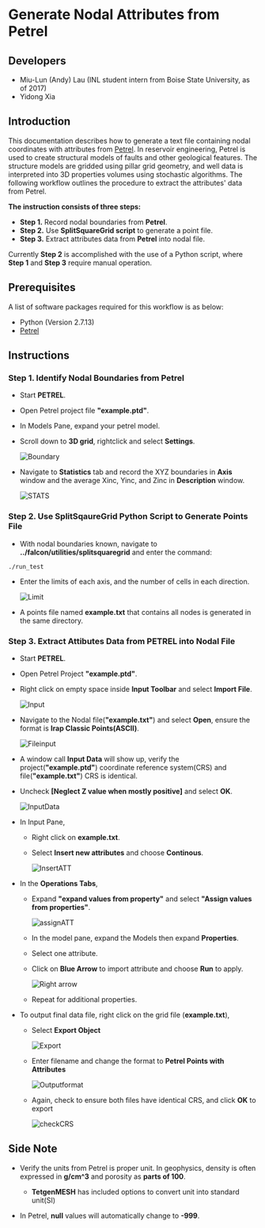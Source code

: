 # Generate Nodal Attributes from Petrel

## Developers

* Miu-Lun (Andy) Lau (INL student intern from Boise State University, as of 2017)
* Yidong Xia

## Introduction
This documentation describes how to generate a text file containing nodal coordinates with attributes from [Petrel](https://www.software.slb.com/products/petrel). In reservoir engineering, Petrel is used to create structural models of faults and other geological features. The structure models are gridded using pillar grid geometry, and well data is interpreted into 3D properties volumes using stochastic algorithms. The following workflow outlines the procedure to extract the attributes' data from Petrel.

__The instruction consists of three steps:__

* **Step 1.** Record nodal boundaries from **Petrel**.
* **Step 2.** Use __SplitSquareGrid script__ to generate a point file.
* **Step 3.** Extract attributes data from **Petrel** into nodal file.

Currently __Step 2__ is accomplished with the use of a Python script, where __Step 1__ and __Step 3__ require manual operation.

## Prerequisites
A list of software packages required for this workflow is as below:

* Python (Version 2.7.13)
* [Petrel](https://www.software.slb.com/products/petrel)

## Instructions

### Step 1. Identify Nodal Boundaries from Petrel

* Start **PETREL**.
* Open Petrel project file **"example.ptd"**.
* In Models Pane, expand your petrel model.
* Scroll down to **3D grid**, rightclick and select **Settings**.

	![Boundary](./Boundary1.png)

* Navigate to **Statistics** tab and record the XYZ boundaries in **Axis** window and the average Xinc, Yinc, and Zinc in **Description** window.

	![STATS](./Statistics.png)

### Step 2. Use SplitSqaureGrid Python Script to Generate Points File

* With nodal boundaries known, navigate to **../falcon/utilities/splitsquaregrid** and enter the command:

```
./run_test
```

* Enter the limits of each axis, and the number of cells in each direction.

	![Limit](./splitinput.png)

* A points file named **example.txt** that contains all nodes is generated in the same directory.

### Step 3. Extract Attibutes Data from PETREL into Nodal File

* Start **PETREL**.
* Open Petrel Project **"example.ptd"**.
* Right click on empty space inside **Input Toolbar** and select **Import File**.

	![Input](./rawinput.png)

* Navigate to the Nodal file(**"example.txt"**) and select **Open**, ensure the format is **Irap Classic Points(ASCII)**.

	![Fileinput](./fileinput.png)

* A window call **Input Data** will show up, verify the project(**"example.ptd"**) coordinate reference system(CRS) and file(**"example.txt"**) CRS is identical.
* Uncheck **[Neglect Z value when mostly positive]** and select **OK**.

	![InputData](./inputdata.png)

* In Input Pane,
	* Right click on **example.txt**.
	* Select **Insert new attributes** and choose **Continous**.

		![InsertATT](./insertATT.png)

* In the __Operations Tabs__,
	* Expand **"expand values from property"** and select **"Assign values from properties"**.

		![assignATT](./assignATT.png)

	* In the model pane, expand the Models then expand __Properties__.
	* Select one attribute.
	* Click on __Blue Arrow__ to import attribute and choose **Run** to apply.

		![Right arrow](./rightarrow.png)

	* Repeat for additional properties.
* To output final data file, right click on the grid file (**example.txt**),
	* Select **Export Object**

		![Export](./exportobject.png)

	* Enter filename and change the format to **Petrel Points with Attributes**

		![Outputformat](./outputformat.png)

	* Again, check to ensure both files have identical CRS, and click __OK__ to export

		![checkCRS](./outputCRS.png)

## Side Note

* Verify the units from Petrel is proper unit. In geophysics, density is often expressed in **g/cm^3** and porosity as __parts of 100__.
	* __TetgenMESH__ has included options to convert unit into standard unit(SI)

* In Petrel, __null__ values will automatically change to __-999__.

